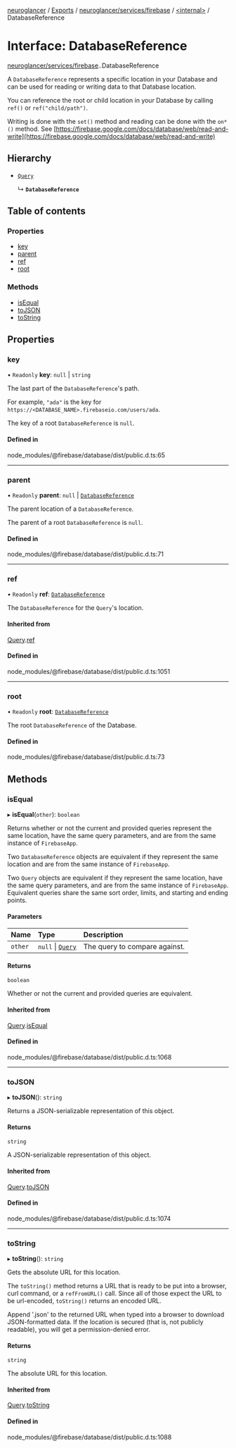 [neuroglancer](../README.md) / [Exports](../modules.md) / [neuroglancer/services/firebase](../modules/neuroglancer_services_firebase.md) / [<internal\>](../modules/neuroglancer_services_firebase._internal_.md) / DatabaseReference

# Interface: DatabaseReference

[neuroglancer/services/firebase](../modules/neuroglancer_services_firebase.md).[<internal>](../modules/neuroglancer_services_firebase._internal_.md).DatabaseReference

A `DatabaseReference` represents a specific location in your Database and can be used
for reading or writing data to that Database location.

You can reference the root or child location in your Database by calling
`ref()` or `ref("child/path")`.

Writing is done with the `set()` method and reading can be done with the
`on*()` method. See [https://firebase.google.com/docs/database/web/read-and-write](https://firebase.google.com/docs/database/web/read-and-write)

## Hierarchy

- [`Query`](neuroglancer_services_firebase._internal_.Query.md)

  ↳ **`DatabaseReference`**

## Table of contents

### Properties

- [key](neuroglancer_services_firebase._internal_.DatabaseReference.md#key)
- [parent](neuroglancer_services_firebase._internal_.DatabaseReference.md#parent)
- [ref](neuroglancer_services_firebase._internal_.DatabaseReference.md#ref)
- [root](neuroglancer_services_firebase._internal_.DatabaseReference.md#root)

### Methods

- [isEqual](neuroglancer_services_firebase._internal_.DatabaseReference.md#isequal)
- [toJSON](neuroglancer_services_firebase._internal_.DatabaseReference.md#tojson)
- [toString](neuroglancer_services_firebase._internal_.DatabaseReference.md#tostring)

## Properties

### key

• `Readonly` **key**: ``null`` \| `string`

The last part of the `DatabaseReference`'s path.

For example, `"ada"` is the key for
`https://<DATABASE_NAME>.firebaseio.com/users/ada`.

The key of a root `DatabaseReference` is `null`.

#### Defined in

node_modules/@firebase/database/dist/public.d.ts:65

___

### parent

• `Readonly` **parent**: ``null`` \| [`DatabaseReference`](neuroglancer_services_firebase._internal_.DatabaseReference.md)

The parent location of a `DatabaseReference`.

The parent of a root `DatabaseReference` is `null`.

#### Defined in

node_modules/@firebase/database/dist/public.d.ts:71

___

### ref

• `Readonly` **ref**: [`DatabaseReference`](neuroglancer_services_firebase._internal_.DatabaseReference.md)

The `DatabaseReference` for the `Query`'s location.

#### Inherited from

[Query](neuroglancer_services_firebase._internal_.Query.md).[ref](neuroglancer_services_firebase._internal_.Query.md#ref)

#### Defined in

node_modules/@firebase/database/dist/public.d.ts:1051

___

### root

• `Readonly` **root**: [`DatabaseReference`](neuroglancer_services_firebase._internal_.DatabaseReference.md)

The root `DatabaseReference` of the Database.

#### Defined in

node_modules/@firebase/database/dist/public.d.ts:73

## Methods

### isEqual

▸ **isEqual**(`other`): `boolean`

Returns whether or not the current and provided queries represent the same
location, have the same query parameters, and are from the same instance of
`FirebaseApp`.

Two `DatabaseReference` objects are equivalent if they represent the same location
and are from the same instance of `FirebaseApp`.

Two `Query` objects are equivalent if they represent the same location,
have the same query parameters, and are from the same instance of
`FirebaseApp`. Equivalent queries share the same sort order, limits, and
starting and ending points.

#### Parameters

| Name | Type | Description |
| :------ | :------ | :------ |
| `other` | ``null`` \| [`Query`](neuroglancer_services_firebase._internal_.Query.md) | The query to compare against. |

#### Returns

`boolean`

Whether or not the current and provided queries are equivalent.

#### Inherited from

[Query](neuroglancer_services_firebase._internal_.Query.md).[isEqual](neuroglancer_services_firebase._internal_.Query.md#isequal)

#### Defined in

node_modules/@firebase/database/dist/public.d.ts:1068

___

### toJSON

▸ **toJSON**(): `string`

Returns a JSON-serializable representation of this object.

#### Returns

`string`

A JSON-serializable representation of this object.

#### Inherited from

[Query](neuroglancer_services_firebase._internal_.Query.md).[toJSON](neuroglancer_services_firebase._internal_.Query.md#tojson)

#### Defined in

node_modules/@firebase/database/dist/public.d.ts:1074

___

### toString

▸ **toString**(): `string`

Gets the absolute URL for this location.

The `toString()` method returns a URL that is ready to be put into a
browser, curl command, or a `refFromURL()` call. Since all of those expect
the URL to be url-encoded, `toString()` returns an encoded URL.

Append '.json' to the returned URL when typed into a browser to download
JSON-formatted data. If the location is secured (that is, not publicly
readable), you will get a permission-denied error.

#### Returns

`string`

The absolute URL for this location.

#### Inherited from

[Query](neuroglancer_services_firebase._internal_.Query.md).[toString](neuroglancer_services_firebase._internal_.Query.md#tostring)

#### Defined in

node_modules/@firebase/database/dist/public.d.ts:1088
